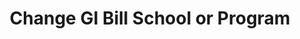 ---
layout: page-breadcrumbs.html
template: detail-page
title: Change GI Bill School or Program
display_title: Change GI Bill School or Program
order: 4
spoke: Manage Benefits
---
